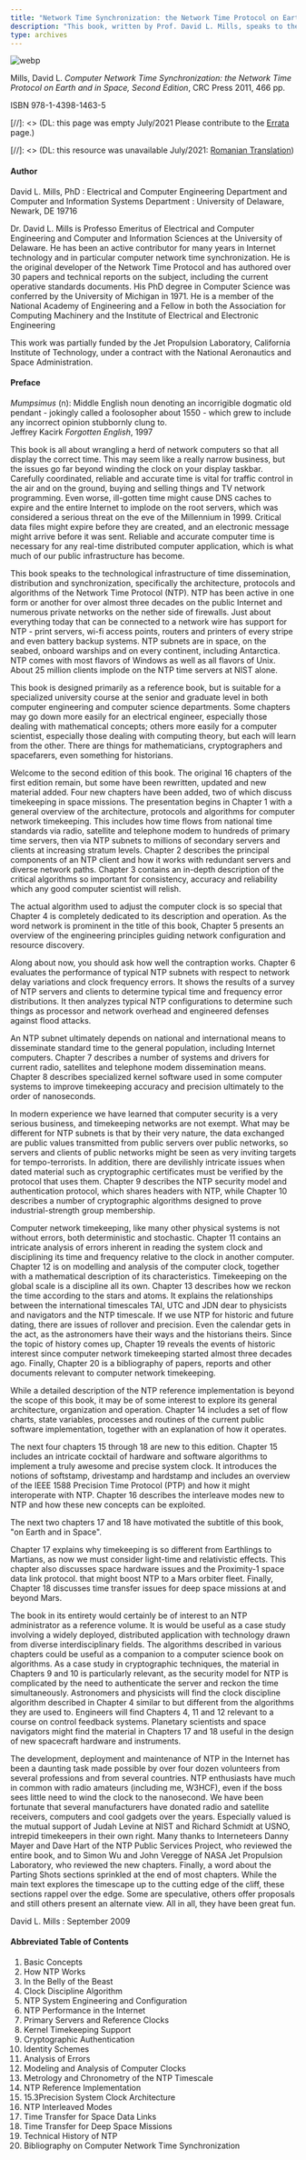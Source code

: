 ```yaml
---
title: "Network Time Synchronization: the Network Time Protocol on Earth and in Space, Second Edition"
description: "This book, written by Prof. David L. Mills, speaks to the technological infrastructure of time dissemination, distribution and synchronization, specifically the architecture, protocols and algorithms of the Network Time Protocol (NTP). "
type: archives
---
```


![webp](/documentation/pic/10753_cover.webp)

Mills, David L. _Computer Network Time Synchronization: the Network Time Protocol on Earth and in Space, Second Edition_, CRC Press 2011, 466 pp.

ISBN 978-1-4398-1463-5


[//]: <> (DL: this page was empty July/2021 Please contribute to the [Errata](errata.html) page.)

[//]: <> (DL: this resource was unavailable July/2021: [Romanian Translation](http://www.azoft.com/people/seremina/edu/network-time-synchronization.html))

#### Author

David L. Mills, PhD
: Electrical and Computer Engineering Department and Computer and Information Systems Department
: University of Delaware, Newark, DE 19716

Dr. David L. Mills is Professo Emeritus of Electrical and Computer Engineering and Computer and Information Sciences at the University of Delaware. He has been an active contributor for many years in Internet technology and in particular computer network time synchronization. He is the original developer of the Network Time Protocol and has authored over 30 papers and technical reports on the subject, including the current operative standards documents. His PhD degree in Computer Science was conferred by the University of Michigan in 1971. He is a member of the National Academy of Engineering and a Fellow in both the Association for Computing Machinery and the Institute of Electrical and Electronic Engineering

This work was partially funded by the Jet Propulsion Laboratory, California Institute of Technology, under a contract with the National Aeronautics and Space Administration.

#### Preface

_Mumpsimus_ (n): Middle English noun denoting an incorrigible dogmatic old pendant - jokingly called a foolosopher about 1550 - which grew to include any incorrect opinion stubbornly clung to.  
Jeffrey Kacirk _Forgotten English_, 1997

This book is all about wrangling a herd of network computers so that all display the correct time. This may seem like a really narrow business, but the issues go far beyond winding the clock on your display taskbar. Carefully coordinated, reliable and accurate time is vital for traffic control in the air and on the ground, buying and selling things and TV network programming. Even worse, ill-gotten time might cause DNS caches to expire and the entire Internet to implode on the root servers, which was considered a serious threat on the eve of the Millennium in 1999. Critical data files might expire before they are created, and an electronic message might arrive before it was sent. Reliable and accurate computer time is necessary for any real-time distributed computer application, which is what much of our public infrastructure has become.

This book speaks to the technological infrastructure of time dissemination, distribution and synchronization, specifically the architecture, protocols and algorithms of the Network Time Protocol (NTP). NTP has been active in one form or another for over almost three decades on the public Internet and numerous private networks on the nether side of firewalls. Just about everything today that can be connected to a network wire has support for NTP - print servers, wi-fi access points, routers and printers of every stripe and even battery backup systems. NTP subnets are in space, on the seabed, onboard warships and on every continent, including Antarctica. NTP comes with most flavors of Windows as well as all flavors of Unix. About 25 million clients implode on the NTP time servers at NIST alone.

This book is designed primarily as a reference book, but is suitable for a specialized university course at the senior and graduate level in both computer engineering and computer science departments. Some chapters may go down more easily for an electrical engineer, especially those dealing with mathematical concepts; others more easily for a computer scientist, especially those dealing with computing theory, but each will learn from the other. There are things for mathematicians, cryptographers and spacefarers, even something for historians.

Welcome to the second edition of this book. The original 16 chapters of the first edition remain, but some have been rewritten, updated and new material added. Four new chapters have been added, two of which discuss timekeeping in space missions. The presentation begins in Chapter 1 with a general overview of the architecture, protocols and algorithms for computer network timekeeping. This includes how time flows from national time standards via radio, satellite and telephone modem to hundreds of primary time servers, then via NTP subnets to millions of secondary servers and clients at increasing stratum levels. Chapter 2 describes the principal components of an NTP client and how it works with redundant servers and diverse network paths. Chapter 3 contains an in-depth description of the critical algorithms so important for consistency, accuracy and reliability which any good computer scientist will relish.

The actual algorithm used to adjust the computer clock is so special that Chapter 4 is completely dedicated to its description and operation. As the word network is prominent in the title of this book, Chapter 5 presents an overview of the engineering principles guiding network configuration and resource discovery.

Along about now, you should ask how well the contraption works. Chapter 6 evaluates the performance of typical NTP subnets with respect to network delay variations and clock frequency errors. It shows the results of a survey of NTP servers and clients to determine typical time and frequency error distributions. It then analyzes typical NTP configurations to determine such things as processor and network overhead and engineered defenses against flood attacks.

An NTP subnet ultimately depends on national and international means to disseminate standard time to the general population, including Internet computers. Chapter 7 describes a number of systems and drivers for current radio, satellites and telephone modem dissemination means. Chapter 8 describes specialized kernel software used in some computer systems to improve timekeeping accuracy and precision ultimately to the order of nanoseconds.

In modern experience we have learned that computer security is a very serious business, and timekeeping networks are not exempt. What may be different for NTP subnets is that by their very nature, the data exchanged are public values transmitted from public servers over public networks, so servers and clients of public networks might be seen as very inviting targets for tempo-terrorists. In addition, there are devilishly intricate issues when dated material such as cryptographic certificates must be verified by the protocol that uses them. Chapter 9 describes the NTP security model and authentication protocol, which shares headers with NTP, while Chapter 10 describes a number of cryptographic algorithms designed to prove industrial-strength group membership.

Computer network timekeeping, like many other physical systems is not without errors, both deterministic and stochastic. Chapter 11 contains an intricate analysis of errors inherent in reading the system clock and disciplining its time and frequency relative to the clock in another computer. Chapter 12 is on modelling and analysis of the computer clock, together with a mathematical description of its characteristics. Timekeeping on the global scale is a discipline all its own. Chapter 13 describes how we reckon the time according to the stars and atoms. It explains the relationships between the international timescales TAI, UTC and JDN dear to physicists and navigators and the NTP timescale. If we use NTP for historic and future dating, there are issues of rollover and precision. Even the calendar gets in the act, as the astronomers have their ways and the historians theirs. Since the topic of history comes up, Chapter 19 reveals the events of historic interest since computer network timekeeping started almost three decades ago. Finally, Chapter 20 is a bibliography of papers, reports and other documents relevant to computer network timekeeping.

While a detailed description of the NTP reference implementation is beyond the scope of this book, it may be of some interest to explore its general architecture, organization and operation. Chapter 14 includes a set of flow charts, state variables, processes and routines of the current public software implementation, together with an explanation of how it operates.

The next four chapters 15 through 18 are new to this edition. Chapter 15 includes an intricate cocktail of hardware and software algorithms to implement a truly awesome and precise system clock. It introduces the notions of softstamp, drivestamp and hardstamp and includes an overview of the IEEE 1588 Precision Time Protocol (PTP) and how it might interoperate with NTP. Chapter 16 describes the interleave modes new to NTP and how these new concepts can be exploited.

The next two chapters 17 and 18 have motivated the subtitle of this book, "on Earth and in Space".

Chapter 17 explains why timekeeping is so different from Earthlings to Martians, as now we must consider light-time and relativistic effects. This chapter also discusses space hardware issues and the Proximity-1 space data link protocol. that might boost NTP to a Mars orbiter fleet. Finally, Chapter 18 discusses time transfer issues for deep space missions at and beyond Mars.

The book in its entirety would certainly be of interest to an NTP administrator as a reference volume. It is would be useful as a case study involving a widely deployed, distributed application with technology drawn from diverse interdisciplinary fields. The algorithms described in various chapters could be useful as a companion to a computer science book on algorithms. As a case study in cryptographic techniques, the material in Chapters 9 and 10 is particularly relevant, as the security model for NTP is complicated by the need to authenticate the server and reckon the time simultaneously. Astronomers and physicists will find the clock discipline algorithm described in Chapter 4 similar to but different from the algorithms they are used to. Engineers will find Chapters 4, 11 and 12 relevant to a course on control feedback systems. Planetary scientists and space navigators might find the material in Chapters 17 and 18 useful in the design of new spacecraft hardware and instruments.

The development, deployment and maintenance of NTP in the Internet has been a daunting task made possible by over four dozen volunteers from several professions and from several countries. NTP enthusiasts have much in common with radio amateurs (including me, W3HCF), even if the boss sees little need to wind the clock to the nanosecond. We have been fortunate that several manufacturers have donated radio and satellite receivers, computers and cool gadgets over the years. Especially valued is the mutual support of Judah Levine at NIST and Richard Schmidt at USNO, intrepid timekeepers in their own right. Many thanks to Interneteers Danny Mayer and Dave Hart of the NTP Public Services Project, who reviewed the entire book, and to Simon Wu and John Veregge of NASA Jet Propulsion Laboratory, who reviewed the new chapters. Finally, a word about the Parting Shots sections sprinkled at the end of most chapters. While the main text explores the timescape up to the cutting edge of the cliff, these sections rappel over the edge. Some are speculative, others offer proposals and still others present an alternate view. All in all, they have been great fun.

David L. Mills
: September 2009

#### Abbreviated Table of Contents

1. Basic Concepts
2. How NTP Works
3. In the Belly of the Beast
4. Clock Discipline Algorithm
5. NTP System Engineering and Configuration
6. NTP Performance in the Internet
7. Primary Servers and Reference Clocks
8. Kernel Timekeeping Support
9. Cryptographic Authentication
10. Identity Schemes
11. Analysis of Errors
12. Modeling and Analysis of Computer Clocks
13. Metrology and Chronometry of the NTP Timescale
14. NTP Reference Implementation
15. 15.3Precision System Clock Architecture
16. NTP Interleaved Modes
17. Time Transfer for Space Data Links
18. Time Transfer for Deep Space Missions
19. Technical History of NTP
20. Bibliography on Computer Network Time Synchronization